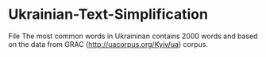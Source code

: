 # Ukrainian-Text-Simplification

File The most common words in Ukraininan contains 2000 words and based on the data from GRAC (http://uacorpus.org/Kyiv/ua) corpus.
